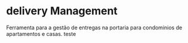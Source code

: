 # delivery Management
Ferramenta para a gestão de entregas na portaria para condominios de apartamentos e casas.
teste
